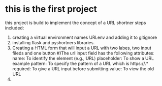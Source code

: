 # this is the first project
this project is build to implement the concept of a URL shortner
 steps included:
 1) creating a virtual environment names URLenv and adding it to gitignore
 2) installing flask and pyshortners libraries.
 3) Creating a HTML form that will input a URL with two labes, two input fileds and one button
    #)The url input field has the following attributes:
        name: To identify the element (e.g., URL)
        placeholder: To show a URL example
        pattern: To specify the pattern of a URL which is https://.*
        required: To give a URL input before submitting
        value: To view the old URL
 4)